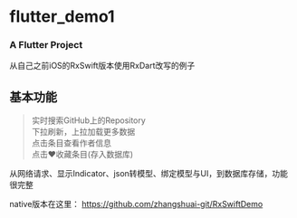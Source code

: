 # flutter_demo1

### A Flutter Project

从自己之前iOS的RxSwift版本使用RxDart改写的例子


## 基本功能

> 实时搜索GitHub上的Repository  
> 下拉刷新，上拉加载更多数据   
> 点击条目查看作者信息  
> 点击❤️收藏条目(存入数据库)  



从网络请求、显示Indicator、json转模型、绑定模型与UI，到数据库存储，功能很完整

native版本在这里： https://github.com/zhangshuai-git/RxSwiftDemo
